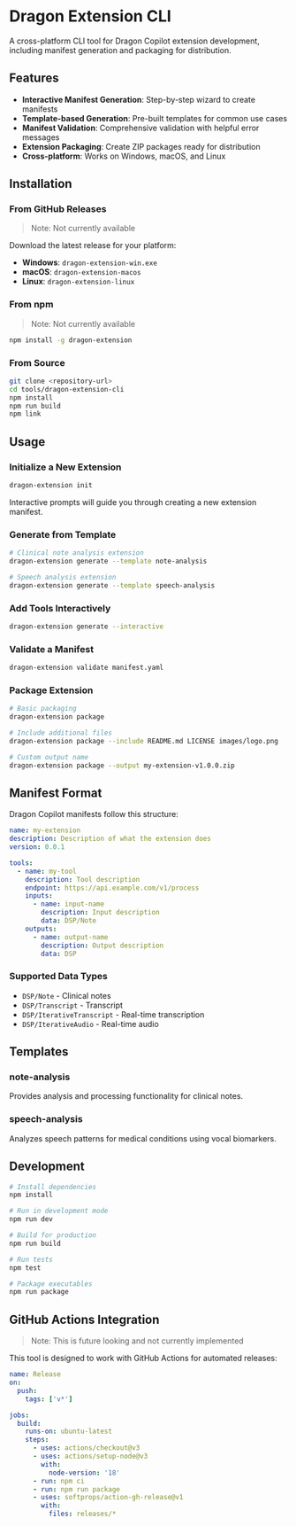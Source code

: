 # Dragon Extension CLI

A cross-platform CLI tool for Dragon Copilot extension development, including manifest generation and packaging for distribution.

## Features

- **Interactive Manifest Generation**: Step-by-step wizard to create manifests
- **Template-based Generation**: Pre-built templates for common use cases
- **Manifest Validation**: Comprehensive validation with helpful error messages
- **Extension Packaging**: Create ZIP packages ready for distribution
- **Cross-platform**: Works on Windows, macOS, and Linux

## Installation

### From GitHub Releases

> Note: Not currently available

Download the latest release for your platform:

- **Windows**: `dragon-extension-win.exe`
- **macOS**: `dragon-extension-macos`
- **Linux**: `dragon-extension-linux`

### From npm

> Note: Not currently available

```bash
npm install -g dragon-extension
```

### From Source

```bash
git clone <repository-url>
cd tools/dragon-extension-cli
npm install
npm run build
npm link
```

## Usage

### Initialize a New Extension

```bash
dragon-extension init
```

Interactive prompts will guide you through creating a new extension manifest.

### Generate from Template

```bash
# Clinical note analysis extension
dragon-extension generate --template note-analysis

# Speech analysis extension
dragon-extension generate --template speech-analysis
```

### Add Tools Interactively

```bash
dragon-extension generate --interactive
```

### Validate a Manifest

```bash
dragon-extension validate manifest.yaml
```

### Package Extension

```bash
# Basic packaging
dragon-extension package

# Include additional files
dragon-extension package --include README.md LICENSE images/logo.png

# Custom output name
dragon-extension package --output my-extension-v1.0.0.zip
```

## Manifest Format

Dragon Copilot manifests follow this structure:

```yaml
name: my-extension
description: Description of what the extension does
version: 0.0.1

tools:
  - name: my-tool
    description: Tool description
    endpoint: https://api.example.com/v1/process
    inputs:
      - name: input-name
        description: Input description
        data: DSP/Note
    outputs:
      - name: output-name
        description: Output description
        data: DSP
```

### Supported Data Types

- `DSP/Note` - Clinical notes
- `DSP/Transcript` - Transcript
- `DSP/IterativeTranscript` - Real-time transcription
- `DSP/IterativeAudio` - Real-time audio

## Templates

### note-analysis
Provides analysis and processing functionality for clinical notes.

### speech-analysis
Analyzes speech patterns for medical conditions using vocal biomarkers.

## Development

```bash
# Install dependencies
npm install

# Run in development mode
npm run dev

# Build for production
npm run build

# Run tests
npm test

# Package executables
npm run package
```

## GitHub Actions Integration

> Note: This is future looking and not currently implemented

This tool is designed to work with GitHub Actions for automated releases:

```yaml
name: Release
on:
  push:
    tags: ['v*']

jobs:
  build:
    runs-on: ubuntu-latest
    steps:
      - uses: actions/checkout@v3
      - uses: actions/setup-node@v3
        with:
          node-version: '18'
      - run: npm ci
      - run: npm run package
      - uses: softprops/action-gh-release@v1
        with:
          files: releases/*
```
